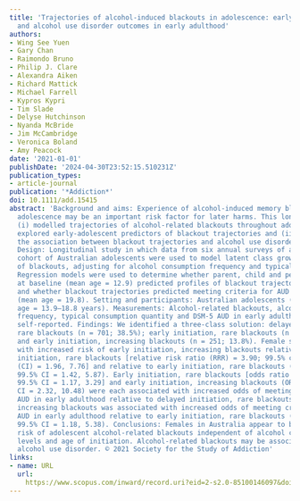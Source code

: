 ```yaml
---
title: 'Trajectories of alcohol-induced blackouts in adolescence: early risk factors
  and alcohol use disorder outcomes in early adulthood'
authors:
- Wing See Yuen
- Gary Chan
- Raimondo Bruno
- Philip J. Clare
- Alexandra Aiken
- Richard Mattick
- Michael Farrell
- Kypros Kypri
- Tim Slade
- Delyse Hutchinson
- Nyanda McBride
- Jim McCambridge
- Veronica Boland
- Amy Peacock
date: '2021-01-01'
publishDate: '2024-04-30T23:52:15.510231Z'
publication_types:
- article-journal
publication: '*Addiction*'
doi: 10.1111/add.15415
abstract: 'Background and aims: Experience of alcohol-induced memory blackouts in
  adolescence may be an important risk factor for later harms. This longitudinal study
  (i) modelled trajectories of alcohol-related blackouts throughout adolescence, (ii)
  explored early-adolescent predictors of blackout trajectories and (iii) examined
  the association between blackout trajectories and alcohol use disorder (AUD) symptoms.
  Design: Longitudinal study in which data from six annual surveys of a longitudinal
  cohort of Australian adolescents were used to model latent class growth trajectories
  of blackouts, adjusting for alcohol consumption frequency and typical quantity.
  Regression models were used to determine whether parent, child and peer factors
  at baseline (mean age = 12.9) predicted profiles of blackout trajectory membership
  and whether blackout trajectories predicted meeting criteria for AUD in early adulthood
  (mean age = 19.8). Setting and participants: Australian adolescents (n = 1821; mean
  age = 13.9–18.8 years). Measurements: Alcohol-related blackouts, alcohol consumption
  frequency, typical consumption quantity and DSM-5 AUD in early adulthood were all
  self-reported. Findings: We identified a three-class solution: delayed alcohol initiation,
  rare blackouts (n = 701; 38.5%); early initiation, rare blackouts (n = 869; 47.7%);
  and early initiation, increasing blackouts (n = 251; 13.8%). Female sex was associated
  with increased risk of early initiation, increasing blackouts relative to delayed
  initiation, rare blackouts [relative risk ratio (RRR) = 3.90; 99.5% confidence interval
  (CI) = 1.96, 7.76] and relative to early initiation, rare blackouts (RRR = 2.89;
  99.5% CI = 1.42, 5.87). Early initiation, rare blackouts [odds ratio (OR) = 1.96;
  99.5% CI = 1.17, 3.29] and early initiation, increasing blackouts (OR = 4.93; 99.5%
  CI = 2.32, 10.48) were each associated with increased odds of meeting criteria for
  AUD in early adulthood relative to delayed initiation, rare blackouts. Early initiation,
  increasing blackouts was associated with increased odds of meeting criteria for
  AUD in early adulthood relative to early initiation, rare blackouts (OR = 2.51;
  99.5% CI = 1.18, 5.38). Conclusions: Females in Australia appear to be at higher
  risk of adolescent alcohol-related blackouts independent of alcohol consumption
  levels and age of initiation. Alcohol-related blackouts may be associated with later
  alcohol use disorder. © 2021 Society for the Study of Addiction'
links:
- name: URL
  url: 
    https://www.scopus.com/inward/record.uri?eid=2-s2.0-85100146097&doi=10.1111%2fadd.15415&partnerID=40&md5=6ae74871b0ded693f9939e9bd46470eb
---
```

